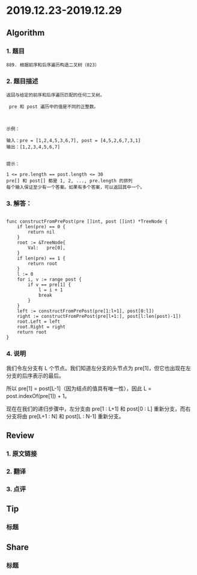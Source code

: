 # 2019.12.23-2019.12.29

## Algorithm
### 1. 题目
```
889. 根据前序和后序遍历构造二叉树（023）
```
### 2. 题目描述
```
返回与给定的前序和后序遍历匹配的任何二叉树。

 pre 和 post 遍历中的值是不同的正整数。

 

示例：

输入：pre = [1,2,4,5,3,6,7], post = [4,5,2,6,7,3,1]
输出：[1,2,3,4,5,6,7]
 

提示：

1 <= pre.length == post.length <= 30
pre[] 和 post[] 都是 1, 2, ..., pre.length 的排列
每个输入保证至少有一个答案。如果有多个答案，可以返回其中一个。
```

### 3. 解答：
```golang

func constructFromPrePost(pre []int, post []int) *TreeNode {
	if len(pre) == 0 {
		return nil
	}
	root := &TreeNode{
		Val:   pre[0],
	}
	if len(pre) == 1 {
		return root
	}
	l := 0
	for i, v := range post {
		if v == pre[1] {
			l = i + 1
			break
		}
	}
	left := constructFromPrePost(pre[1:l+1], post[0:l])
	right := constructFromPrePost(pre[l+1:], post[l:len(post)-1])
	root.Left = left
	root.Right = right
	return root
}
```
### 4. 说明

我们令左分支有 L 个节点。我们知道左分支的头节点为 pre[1]，但它也出现在左分支的后序表示的最后。

所以 pre[1] = post[L-1]（因为结点的值具有唯一性），因此 L = post.indexOf(pre[1]) + 1。

现在在我们的递归步骤中，左分支由 pre[1 : L+1] 和 post[0 : L] 重新分支，而右分支将由 pre[L+1 : N] 和 post[L : N-1] 重新分支。

## Review
### 1. 原文链接


### 2. 翻译


### 3. 点评


## Tip
### 标题


## Share
### 标题